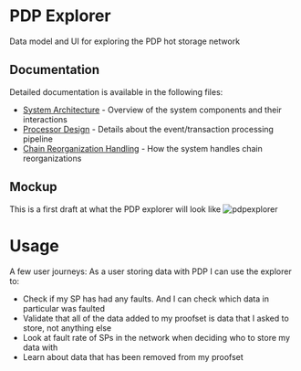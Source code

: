 # PDP Explorer
Data model and UI for exploring the PDP hot storage network

## Documentation

Detailed documentation is available in the following files:

- [System Architecture](docs/ARCHITECTURE.md) - Overview of the system components and their interactions
- [Processor Design](docs/PROCESSOR.md) - Details about the event/transaction processing pipeline
- [Chain Reorganization Handling](docs/REORG_HANDLING.md) - How the system handles chain reorganizations

## Mockup

This is a first draft at what the PDP explorer will look like ![pdpexplorer](https://github.com/user-attachments/assets/e0595422-fa77-490b-ab57-0c9516ea5d8a)

# Usage

A few user journeys: 
As a user storing data with PDP I can use the explorer to: 
* Check if my SP has had any faults.  And I can check which data in particular was faulted
* Validate that all of the data added to my proofset is data that I asked to store, not anything else
* Look at fault rate of SPs in the network when deciding who to store my data with
* Learn about data that has been removed from my proofset
  
